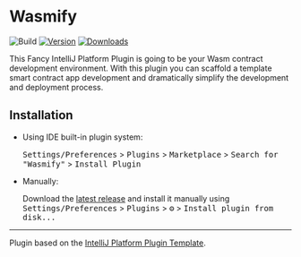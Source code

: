 # Wasmify

![Build](https://github.com/okayfine996/Wasmify/workflows/Build/badge.svg)
[![Version](https://img.shields.io/jetbrains/plugin/v/com.github.okayfine996.wasmify.svg)](https://plugins.jetbrains.com/plugin/com.github.okayfine996.wasmify)
[![Downloads](https://img.shields.io/jetbrains/plugin/d/com.github.okayfine996.wasmify.svg)](https://plugins.jetbrains.com/plugin/com.github.okayfine996.wasmify)

<!-- Plugin description -->
This Fancy IntelliJ Platform Plugin is going to be your Wasm contract development environment.
With this plugin you can scaffold a template smart contract app development and dramatically simplify the development and deployment process.
<!-- Plugin description end -->

## Installation

- Using IDE built-in plugin system:
  
  <kbd>Settings/Preferences</kbd> > <kbd>Plugins</kbd> > <kbd>Marketplace</kbd> > <kbd>Search for "Wasmify"</kbd> >
  <kbd>Install Plugin</kbd>
  
- Manually:

  Download the [latest release](https://github.com/okayfine996/Wasmify/releases/latest) and install it manually using
  <kbd>Settings/Preferences</kbd> > <kbd>Plugins</kbd> > <kbd>⚙️</kbd> > <kbd>Install plugin from disk...</kbd>


---
Plugin based on the [IntelliJ Platform Plugin Template][template].

[template]: https://github.com/JetBrains/intellij-platform-plugin-template
[docs:plugin-description]: https://plugins.jetbrains.com/docs/intellij/plugin-user-experience.html#plugin-description-and-presentation